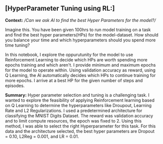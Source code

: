 
## [HyperParameter Tuning using RL:]
**Context:**
*/Can we ask AI to find the best Hyper Parameters for the model?/*

Imagine this. You have been given 100hrs to run model training on a task and find the best hyper parameters(HPs) for the model-dataset. How should you balance your time and which hyperparameters should you spend more time tuning?

In this notebook, I explore the oppurutunity for the model to use Reinforcement Learning to decide which HPs are worth spending more epochs training and which aren't. I provide minimum and maximum epochs for the model to operate within. Using validation accuracy as reward, using Q Learning, the AI automatically decides which HPs to continue training for more epochs. I arrive at a best HP for the given number of steps and episodes. 

**Summary:**
Hyper parameter selection and tuning is a challenging task. I wanted to explore the feasibility of applying Reinforcement learning based on Q Learning to determine the hyperparameters like Droupout, Learning Rate and L2 Regularizations. I used a predetermined architecture for classifying the MNIST Digits Dataset. The reward was validation accuracy and to limit compute resources, the epoch was fixed to 2. Using this method, I was able to select the right Hyperparameter for this task. For this data and the architecture selected, the best hyper parameters are Dropout = 0.10,  L2Reg = 0.001, and LR = 0.01.
